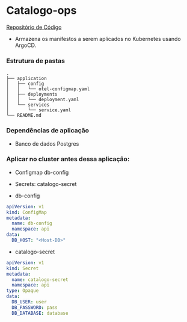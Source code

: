 # Catalogo-ops

[Repositório de Código](https://github.com/Adenilson365/devopslabs01-catalogo)

- Armazena os manifestos a serem aplicados no Kubernetes usando ArgoCD.

### Estrutura de pastas
```
.
├── application
│   ├── config
│   │   └── otel-configmap.yaml
│   ├── deployments
│   │   └── deployment.yaml
│   └── services
│       └── service.yaml
└── README.md

```

### Dependências de aplicação
- Banco de dados Postgres

### Aplicar no cluster antes dessa aplicação:
- Configmap db-config
- Secrets: catalogo-secret



- db-config
```yaml
apiVersion: v1 
kind: ConfigMap
metadata:
  name: db-config
  namespace: api
data:
  DB_HOST: "<Host-DB>"

```
- catalogo-secret
```YAML 
apiVersion: v1
kind: Secret
metadata:
  name: catalogo-secret
  namespace: api
type: Opaque
data:
  DB_USER: user
  DB_PASSWORD: pass
  DB_DATABASE: database
```